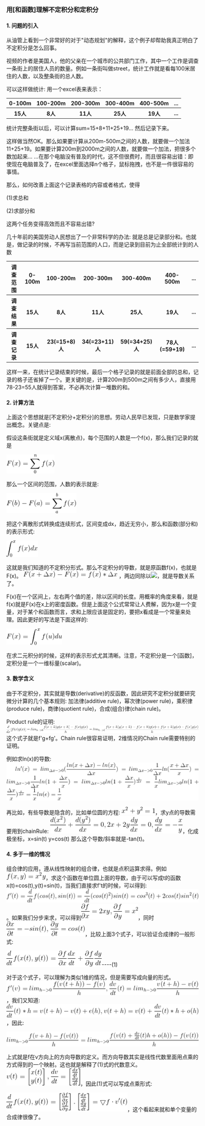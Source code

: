### 用[和函数]理解不定积分和定积分

#### 1. 问题的引入
从油管上看到一个非常好的对于"动态规划"的解释，这个例子却帮助我真正明白了不定积分是怎么回事。

视频的作者是美国人，他的父亲在一个城市的公共部门工作，其中一个工作是调查一条街上的居住人员的数量。例如一条街叫做street，统计工作就是看每100米居住的人数，以及整条街的总人数。

可以这样做统计: 用一个excel表来表示：

<table>
    <tr>
        <th>0-100m</th>
        <th>100-200m</th>
        <th>200-300m</th>
        <th>300-400m</th>
        <th>400-500m</th>
        <th>...</th>
    </tr>
    <tr>
        <th>15人</th>
        <th>8人</th>
        <th>11人</th>
        <th>25人</th>
        <th>19人</th>
        <th>...</th>
    </tr>
</table>

统计完整条街以后，可以计算sum=15+8+11+25+19... 然后记录下来。

这样做当然OK。那么如果要计算从200m-500m之间的人数，就要做一个加法11+25+19。如果要计算200m到2000m之间的人数，就要做一个加法，把很多个数加起来... ...在那个电脑没有普及的时代，这不但很费时，而且很容易出错：即使现在电脑普及了，在excel里面选择n个格子，鼠标拖拽，也不是一件很容易的事情。

那么，如何改善上面这个记录表格的内容或者格式，使得

(1)求总和

(2)求部分和

这两个任务变得高效而且不容易出错?

几十年前的美国劳动人民想出了一个非常科学的办法: 就是总是记录部分和。也就是，做记录的时候，不再写当前范围的人口，而是记录到目前为止全部统计到的人数

<table>
    <tr>
        <th>调查范围</th>
        <th>0-100m</th>
        <th>100-200m</th>
        <th>200-300m</th>
        <th>300-400m</th>
        <th>400-500m</th>
        <th>...</th>
    </tr>
    <tr>
        <th>调查结果</th>
        <th>15人</th>
        <th>8人</th>
        <th>11人</th>
        <th>25人</th>
        <th>19人</th>
        <th>...</th>
    </tr>
    <tr>
        <th>调查记录</th>
        <th>15人</th>
        <th>23(=15+8)人</th>
        <th>34(=23+11)人</th>
        <th>59(=34+25)人</th>
        <th>78人(=59+19)</th>
        <th>...</th>
    </tr>
</table>

这样一来，在统计记录结束的时候，最后一个格子记录的就是前面全部的总和，记录的格子还省掉了一个。更关键的是，计算200m到500m之间有多少人，直接用78-23=55人就得到答案，不必再次计算一堆数的和。

#### 2. 计算方法
上面这个思想就是[不定积分+定积分]的思想。劳动人民早已发现，只是数学家提出概念。关键点是:

假设这条街就是定义域x(离散点)，每个范围的人数是一个f(x)，那么我们记录的就是

<img src="img/indefiniteIntegral01.gif">

那么一个区间的范围，人数的表示就是:

<img src="img/indefiniteIntegral02.gif">

把这个离散形式转换成连续形式，区间变成dx，趋近无穷小，那么和函数(部分和)的表示形式:

<img src="img/indefiniteIntegral03.gif">

这就是我们知道的不定积分形式。那么不定积分的导数，就是原函数f(x)，也就是F(x)。
<img src="img/indefiniteIntegral04.gif">
，两边同除以<img src="https://latex.codecogs.com/gif.latex?%5Cbg_white%20%5CDelta%20x">，就是导数关系了。

F(x)在一个区间上，左右两个值的差，除以区间的长度。用概率的角度来看，就是f(x)就是F(x)在x上的密度函数。但是上面这个公式常常让人费解，因为x是一个变量，对于某个和函数而言，求和上限应该是固定的，要把x看成是一个常量来处理。因此更好的写法是下面这样的:

<img src="img/indefiniteIntegral05.gif">

在求二元积分的时候，这样的表示形式尤其清晰。注意，不定积分是一个[函数]，定积分是一个一维标量(scalar)。

#### 3. 数学含义

由于不定积分，其实就是导数(derivative)的反函数，因此研究不定积分就要研究微分计算的几个基本规则: 加法律(additive rule)，幂次律(power rule)，乘积律(produce rule)，商律(quotient rule)，合成(组合)律(chain rule)。

Product rule的证明:
<img src="img/productRule01.gif"> 这个式子就是f'g+fg'。Chain rule很容易证明，2维情况的Chain rule需要特别的证明。

例如求ln(x)的导数: <img src="img/indefiniteIntegral06.gif">

再比如，有些导数是隐含的，比如单位圆的方程: <img src="img/indefiniteIntegral07.gif">，求y点的导数需要用到chainRule: <img src="img/indefiniteIntegral08.gif">，化成极坐标，x=sin(t) y=cos(t) 那么这个导数/斜率就是-tan(t)。

#### 4. 多于一维的情况
组合律的应用，遵从线性映射的组合律，也就是点积运算求得。例如<img src="img/chainRule01.gif">，求这个函数在单位圆上面的导数，由于可以写成t的函数x(t)=cos(t),y(t)=sin(t)，当我们直接求f't的时候，可以得到:<img src="img/chainRule02.gif">。如果我们分步来求，可以得到<img src="img/chainRule03.gif">，同时<img src="img/chainRule04.gif">，比较上面3个式子，可以验证合成律的一般形式: 

<img src="img/chainRule05.gif">----(1)

对于这个式子，可以理解为类似1维的情况，但是需要写成向量的形式。<img src="img/chainRule06.gif">，我们又知道: <img src="img/chainRule07.gif">，因此:

<img src="img/chainRule08.gif">

上式就是f在v方向上的方向导数的定义。而方向导数其实是线性代数里面用点乘的方式得到的一个映射。这也就是解释了(1)式的代数意义。<img src="img/chainRule09.gif">，因此(1)式可以写成点乘形式:

<img src="img/chainRule10.gif">，这个看起来就和单个变量的合成律很像了。